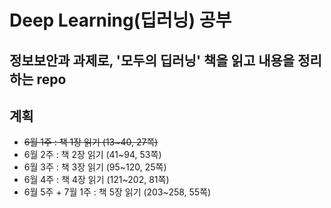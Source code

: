 # Deep Learning(딥러닝) 공부
## 정보보안과 과제로, '모두의 딥러닝' 책을 읽고 내용을 정리하는 repo

## 계획

- ~~6월 1주 : 책 1장 읽기 (13~40, 27쪽)~~
- 6월 2주 : 책 2장 읽기 (41~94, 53쪽)
- 6월 3주 : 책 3장 읽기 (95~120, 25쪽)
- 6월 4주 : 책 4장 읽기 (121~202, 81쪽)
- 6월 5주 + 7월 1주 : 책 5장 읽기 (203~258, 55쪽)
